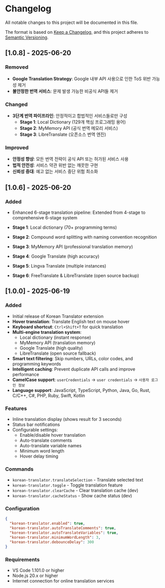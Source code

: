 # Changelog

All notable changes to this project will be documented in this file.

The format is based on [Keep a Changelog](https://keepachangelog.com/en/1.0.0/),
and this project adheres to [Semantic Versioning](https://semver.org/spec/v2.0.0.html).

## [1.0.8] - 2025-06-20

### Removed
- **Google Translation Strategy**: Google 내부 API 사용으로 인한 ToS 위반 가능성 제거
- **불안정한 번역 서비스**:  문제 발생 가능한 비공식 API들 제거

### Changed
- **3단계 번역 파이프라인**: 안정적이고 합법적인 서비스들로만 구성
  - **Stage 1**: Local Dictionary (129개 핵심 프로그래밍 용어)
  - **Stage 2**: MyMemory API (공식 번역 메모리 서비스)
  - **Stage 3**: LibreTranslate (오픈소스 번역 엔진)

### Improved
- **안정성 향상**: 모든 번역 전략이 공식 API 또는 허가된 서비스 사용
- **법적 안전성**: 서비스 약관 위반 없는 깨끗한 구현
- **신뢰성 증대**: 예고 없는 서비스 중단 위험 최소화

## [1.0.6] - 2025-06-20

### Added

- Enhanced 6-stage translation pipeline: Extended from 4-stage to comprehensive 6-stage system

- **Stage 1**: Local dictionary (70+ programming terms)
- **Stage 2**: Compound word splitting with naming convention recognition
- **Stage 3**: MyMemory API (professional translation memory)
- **Stage 4**: Google Translate (high accuracy)
- **Stage 5**: Lingva Translate (multiple instances)
- **Stage 6**: FreeTranslate & LibreTranslate (open source backup)

## [1.0.0] - 2025-06-19

### Added

- Initial release of Korean Translator extension
- **Hover translation**: Translate English text on mouse hover
- **Keyboard shortcut**: `Ctrl+Shift+T` for quick translation
- **Multi-engine translation system**:
  - Local dictionary (instant response)
  - MyMemory API (translation memory)
  - Google Translate (high quality)
  - LibreTranslate (open source fallback)
- **Smart text filtering**: Skip numbers, URLs, color codes, and programming keywords
- **Intelligent caching**: Prevent duplicate API calls and improve performance
- **CamelCase support**: `userCredentials` → `user credentials` → `사용자 로그인 정보`
- **Language support**: JavaScript, TypeScript, Python, Java, Go, Rust, C/C++, C#, PHP, Ruby, Swift, Kotlin

### Features

- Inline translation display (shows result for 3 seconds)
- Status bar notifications
- Configurable settings:
  - Enable/disable hover translation
  - Auto-translate comments
  - Auto-translate variable names
  - Minimum word length
  - Hover delay timing

### Commands

- `korean-translator.translateSelection` - Translate selected text
- `korean-translator.toggle` - Toggle translation feature
- `korean-translator.clearCache` - Clear translation cache (dev)
- `korean-translator.cacheStatus` - Show cache status (dev)

### Configuration

```json
{
  "korean-translator.enabled": true,
  "korean-translator.autoTranslateComments": true,
  "korean-translator.autoTranslateVariables": true,
  "korean-translator.minimumWordLength": 3,
  "korean-translator.debounceDelay": 300
}
```

### Requirements

- VS Code 1.101.0 or higher
- Node.js 20.x or higher
- Internet connection for online translation services

